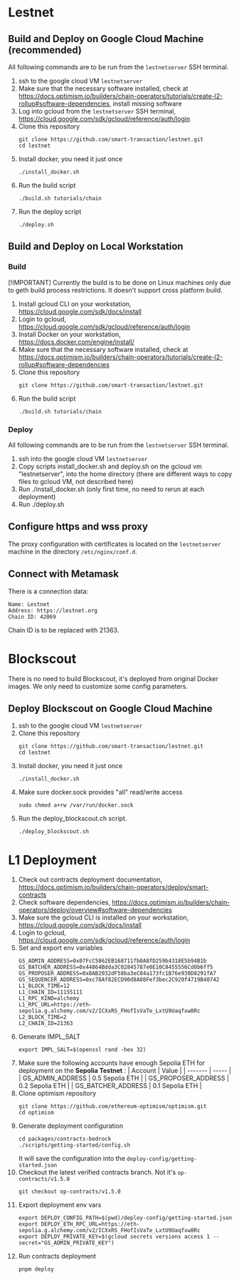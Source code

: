 # Lestnet

## Build and Deploy on Google Cloud Machine (recommended)

All following commands are to be run from the `lestnetserver` SSH terminal.

1.  ssh to the google cloud VM `lestnetserver`
1.  Make sure that the necessary software installed, check at https://docs.optimism.io/builders/chain-operators/tutorials/create-l2-rollup#software-dependencies, install missing software
1.  Log into gcloud from the `lestnetserver` SSH terminal, https://cloud.google.com/sdk/gcloud/reference/auth/login
1.  Clone this repository
    ```
    git clone https://github.com/smart-transaction/lestnet.git
    cd lestnet
    ```
1.  Install docker, you need it just once 
    ```
    ./install_docker.sh
    ```
1.  Run the build script
    ```
    ./build.sh tutorials/chain
    ```
1.  Run the deploy script
    ```
    ./deploy.sh
    ```

## Build and Deploy on Local Workstation

### Build

[!IMPORTANT] Currently the build is to be done on Linux machines only due to geth build process restrictions. It doesn't support cross platform build.

1.  Install gcloud CLI on your workstation, https://cloud.google.com/sdk/docs/install
1.  Login to gcloud, https://cloud.google.com/sdk/gcloud/reference/auth/login
1.  Install Docker on your workstation, https://docs.docker.com/engine/install/
1.  Make sure that the necessary software installed, check at https://docs.optimism.io/builders/chain-operators/tutorials/create-l2-rollup#software-dependencies
1.  Clone this repository
    ```
    git clone https://github.com/smart-transaction/lestnet.git
    ```
1.  Run the build script
    ```
    ./build.sh tutorials/chain
    ```

### Deploy

All following commands are to be run from the `lestnetserver` SSH terminal.

1.  ssh into the google cloud VM `lestnetserver`
1.  Copy scripts install_docker.sh and deploy.sh on the gcloud vm "lestnetserver", into the home directory (there are different ways to copy files to gcloud VM, not described here)
1.  Run ./install_docker.sh (only first time, no need to rerun at each deployment)
2.  Run ./deploy.sh

## Configure https and wss proxy

The proxy configuration with certificates is located on the `lestnetserver` machine in the directory `/etc/nginx/conf.d`.

## Connect with Metamask

There is a connection data:

```
Name: Lestnet
Address: https://lestnet.org
Chain ID: 42069
```

Chain ID is to be replaced with 21363.

# Blockscout

There is no need to build Blockscout, it's deployed from original Docker images. We only need to customize some config parameters.

## Deploy Blockscout on Google Cloud Machine

1.  ssh to the google cloud VM `lestnetserver`
1.  Clone this repository
    ```
    git clone https://github.com/smart-transaction/lestnet.git
    cd lestnet
    ```
1.  Install docker, you need it just once 
    ```
    ./install_docker.sh
    ```
1.  Make sure docker.sock provides "all" read/write access
    ```
    sudo chmod a+rw /var/run/docker.sock
    ```
1.  Run the deploy_blockscout.ch script.
    ```
    ./deploy_blockscout.sh
    ```

# L1 Deployment
1. Check out contracts deployment documentation, https://docs.optimism.io/builders/chain-operators/deploy/smart-contracts
1.  Check software dependencies, https://docs.optimism.io/builders/chain-operators/deploy/overview#software-dependencies
1.  Make sure the gcloud CLI is installed on your workstation, https://cloud.google.com/sdk/docs/install
1.  Login to gcloud, https://cloud.google.com/sdk/gcloud/reference/auth/login
1.  Set and export env variables
    ```
    GS_ADMIN_ADDRESS=0x07FcC5862EB168711fb0A8fD259b4318E5b94B1b
    GS_BATCHER_ADDRESS=0x44864Bdda3C02845787e0E10C8455556Cd0b6ff5
    GS_PROPOSER_ADDRESS=0x8AB2032dF58ba3eC04a173fc1B76e930D8291fA7
    GS_SEQUENCER_ADDRESS=0xc78Af82ECD90d8A08Fef3bec2C920f4719B40742
    L1_BLOCK_TIME=12
    L1_CHAIN_ID=11155111
    L1_RPC_KIND=alchemy
    L1_RPC_URL=https://eth-sepolia.g.alchemy.com/v2/ICXxRS_FHofIsVaTe_LxtU9Uaqfxw8Rc
    L2_BLOCK_TIME=2
    L2_CHAIN_ID=21363
    ```
1.  Generate IMPL_SALT
    ```
    export IMPL_SALT=$(openssl rand -hex 32)
    ```
1.  Make sure the following accounts have enough Sepolia ETH for deployment on the **Sepolia Testnet** :
    | Account | Value |
    | ------- | ----- |
    | GS_ADMIN_ADDRESS | 0.5 Sepolia ETH |
    | GS_PROPOSER_ADDRESS | 0.2 Sepolia ETH |
    | GS_BATCHER_ADDRESS | 0.1 Sepolia ETH |
1.  Clone optimism repository
    ```
    git clone https://github.com/ethereum-optimism/optimism.git
    cd optimism
    ```
1.  Generate deployment configuration
    ```
    cd packages/contracts-bedrock
    ./scripts/getting-started/config.sh
    ```
    It will save the configuration into the `deploy-config/getting-started.json`
1.  Checkout the latest verified contracts branch. Not it's `op-contracts/v1.5.0`
    ```
    git checkout op-contracts/v1.5.0
    ```
1.  Export deployment env vars
    ```
    export DEPLOY_CONFIG_PATH=$(pwd)/deploy-config/getting-started.json
    export DEPLOY_ETH_RPC_URL=https://eth-sepolia.g.alchemy.com/v2/ICXxRS_FHofIsVaTe_LxtU9Uaqfxw8Rc
    export DEPLOY_PRIVATE_KEY=$(gcloud secrets versions access 1 --secret="GS_ADMIN_PRIVATE_KEY")
    ```
1.  Run contracts deployment
    ```
    pnpm deploy
    ```
